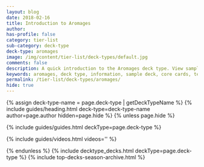 ```yaml
---
layout: blog
date: 2018-02-16
title: Introduction to Aromages
author: 
has-profile: false
category: tier-list
sub-category: deck-type
deck-type: aromages
image: /img/content/tier-list/deck-types/default.jpg
comments: false
description: A quick introduction to the Aromages deck type. View sample deck, core cards, tech cards, quick tips, guides, videos and other information.
keywords: aromages, deck type, information, sample deck, core cards, tech cards, quick tips, guides, videos
permalink: /tier-list/deck-types/aromages/
hide: true
---
```


{% assign deck-type-name = page.deck-type | getDeckTypeName %}
{% include guides/heading.html deck-type=deck-type-name author=page.author hidden=page.hide %}
{% unless page.hide %}

<!-- CONTENT GOES HERE -->

{% include guides/guides.html deckType=page.deck-type %}

{% include guides/videos.html videos='' %}

{% endunless %}
{% include decktype_decks.html deckType=page.deck-type %}
{% include top-decks-season-archive.html %}